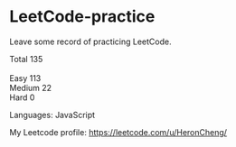 # LeetCode-practice
Leave some record of practicing LeetCode.

Total 135
<br>
<br>
Easy 113 
<br>
Medium 22 
<br>
Hard 0 
 
Languages: JavaScript

My Leetcode profile: https://leetcode.com/u/HeronCheng/
